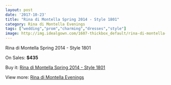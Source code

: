 ```yaml
---
layout: post
date: '2017-10-23'
title: "Rina di Montella Spring 2014 - Style 1801"
category: Rina di Montella Evenings
tags: ["wedding","prom","charming","dresses","style"]
image: http://img.idealgown.com/1607-thickbox_default/rina-di-montella-spring-2014-style-1801.jpg
---
```

Rina di Montella Spring 2014 - Style 1801

On Sales: **$435**
<a href="https://www.idealgown.com/en/rina-di-montella-evenings/745-rina-di-montella-spring-2014-style-1801.html"><amp-img layout="responsive" width="600" height="600" src="//img.idealgown.com/1607-thickbox_default/rina-di-montella-spring-2014-style-1801.jpg" alt="Rina di Montella Spring 2014 - Style 1801 0" /></a>
<a href="https://www.idealgown.com/en/rina-di-montella-evenings/745-rina-di-montella-spring-2014-style-1801.html"><amp-img layout="responsive" width="600" height="600" src="//img.idealgown.com/1608-thickbox_default/rina-di-montella-spring-2014-style-1801.jpg" alt="Rina di Montella Spring 2014 - Style 1801 1" /></a>

Buy it: [Rina di Montella Spring 2014 - Style 1801](https://www.idealgown.com/en/rina-di-montella-evenings/745-rina-di-montella-spring-2014-style-1801.html "Rina di Montella Spring 2014 - Style 1801")

View more: [Rina di Montella Evenings](https://www.idealgown.com/en/10-rina-di-montella-evenings "Rina di Montella Evenings")